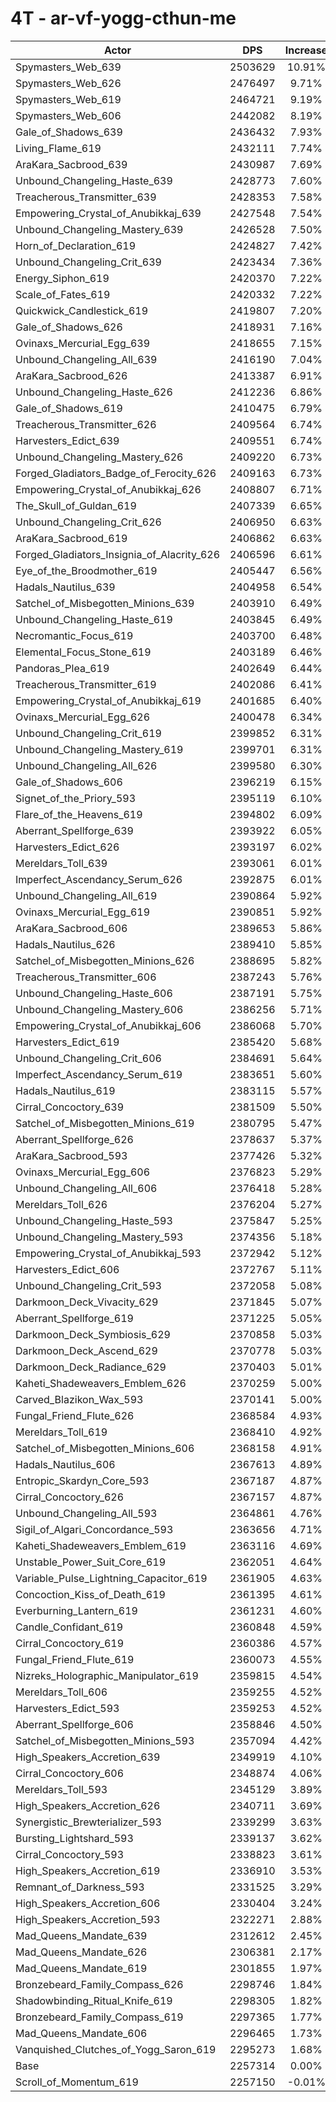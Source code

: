 # 4T - ar-vf-yogg-cthun-me
| Actor | DPS | Increase |
|---|:---:|:---:|
|Spymasters_Web_639|2503629|10.91%|
|Spymasters_Web_626|2476497|9.71%|
|Spymasters_Web_619|2464721|9.19%|
|Spymasters_Web_606|2442082|8.19%|
|Gale_of_Shadows_639|2436432|7.93%|
|Living_Flame_619|2432111|7.74%|
|AraKara_Sacbrood_639|2430987|7.69%|
|Unbound_Changeling_Haste_639|2428773|7.60%|
|Treacherous_Transmitter_639|2428353|7.58%|
|Empowering_Crystal_of_Anubikkaj_639|2427548|7.54%|
|Unbound_Changeling_Mastery_639|2426528|7.50%|
|Horn_of_Declaration_619|2424827|7.42%|
|Unbound_Changeling_Crit_639|2423434|7.36%|
|Energy_Siphon_619|2420370|7.22%|
|Scale_of_Fates_619|2420332|7.22%|
|Quickwick_Candlestick_619|2419807|7.20%|
|Gale_of_Shadows_626|2418931|7.16%|
|Ovinaxs_Mercurial_Egg_639|2418655|7.15%|
|Unbound_Changeling_All_639|2416190|7.04%|
|AraKara_Sacbrood_626|2413387|6.91%|
|Unbound_Changeling_Haste_626|2412236|6.86%|
|Gale_of_Shadows_619|2410475|6.79%|
|Treacherous_Transmitter_626|2409564|6.74%|
|Harvesters_Edict_639|2409551|6.74%|
|Unbound_Changeling_Mastery_626|2409220|6.73%|
|Forged_Gladiators_Badge_of_Ferocity_626|2409163|6.73%|
|Empowering_Crystal_of_Anubikkaj_626|2408807|6.71%|
|The_Skull_of_Guldan_619|2407339|6.65%|
|Unbound_Changeling_Crit_626|2406950|6.63%|
|AraKara_Sacbrood_619|2406862|6.63%|
|Forged_Gladiators_Insignia_of_Alacrity_626|2406596|6.61%|
|Eye_of_the_Broodmother_619|2405447|6.56%|
|Hadals_Nautilus_639|2404958|6.54%|
|Satchel_of_Misbegotten_Minions_639|2403910|6.49%|
|Unbound_Changeling_Haste_619|2403845|6.49%|
|Necromantic_Focus_619|2403700|6.48%|
|Elemental_Focus_Stone_619|2403189|6.46%|
|Pandoras_Plea_619|2402649|6.44%|
|Treacherous_Transmitter_619|2402086|6.41%|
|Empowering_Crystal_of_Anubikkaj_619|2401685|6.40%|
|Ovinaxs_Mercurial_Egg_626|2400478|6.34%|
|Unbound_Changeling_Crit_619|2399852|6.31%|
|Unbound_Changeling_Mastery_619|2399701|6.31%|
|Unbound_Changeling_All_626|2399580|6.30%|
|Gale_of_Shadows_606|2396219|6.15%|
|Signet_of_the_Priory_593|2395119|6.10%|
|Flare_of_the_Heavens_619|2394802|6.09%|
|Aberrant_Spellforge_639|2393922|6.05%|
|Harvesters_Edict_626|2393197|6.02%|
|Mereldars_Toll_639|2393061|6.01%|
|Imperfect_Ascendancy_Serum_626|2392875|6.01%|
|Unbound_Changeling_All_619|2390864|5.92%|
|Ovinaxs_Mercurial_Egg_619|2390851|5.92%|
|AraKara_Sacbrood_606|2389653|5.86%|
|Hadals_Nautilus_626|2389410|5.85%|
|Satchel_of_Misbegotten_Minions_626|2388695|5.82%|
|Treacherous_Transmitter_606|2387243|5.76%|
|Unbound_Changeling_Haste_606|2387191|5.75%|
|Unbound_Changeling_Mastery_606|2386256|5.71%|
|Empowering_Crystal_of_Anubikkaj_606|2386068|5.70%|
|Harvesters_Edict_619|2385420|5.68%|
|Unbound_Changeling_Crit_606|2384691|5.64%|
|Imperfect_Ascendancy_Serum_619|2383651|5.60%|
|Hadals_Nautilus_619|2383115|5.57%|
|Cirral_Concoctory_639|2381509|5.50%|
|Satchel_of_Misbegotten_Minions_619|2380795|5.47%|
|Aberrant_Spellforge_626|2378637|5.37%|
|AraKara_Sacbrood_593|2377426|5.32%|
|Ovinaxs_Mercurial_Egg_606|2376823|5.29%|
|Unbound_Changeling_All_606|2376418|5.28%|
|Mereldars_Toll_626|2376204|5.27%|
|Unbound_Changeling_Haste_593|2375847|5.25%|
|Unbound_Changeling_Mastery_593|2374356|5.18%|
|Empowering_Crystal_of_Anubikkaj_593|2372942|5.12%|
|Harvesters_Edict_606|2372767|5.11%|
|Unbound_Changeling_Crit_593|2372058|5.08%|
|Darkmoon_Deck_Vivacity_629|2371845|5.07%|
|Aberrant_Spellforge_619|2371225|5.05%|
|Darkmoon_Deck_Symbiosis_629|2370858|5.03%|
|Darkmoon_Deck_Ascend_629|2370778|5.03%|
|Darkmoon_Deck_Radiance_629|2370403|5.01%|
|Kaheti_Shadeweavers_Emblem_626|2370259|5.00%|
|Carved_Blazikon_Wax_593|2370141|5.00%|
|Fungal_Friend_Flute_626|2368584|4.93%|
|Mereldars_Toll_619|2368410|4.92%|
|Satchel_of_Misbegotten_Minions_606|2368158|4.91%|
|Hadals_Nautilus_606|2367613|4.89%|
|Entropic_Skardyn_Core_593|2367187|4.87%|
|Cirral_Concoctory_626|2367157|4.87%|
|Unbound_Changeling_All_593|2364861|4.76%|
|Sigil_of_Algari_Concordance_593|2363656|4.71%|
|Kaheti_Shadeweavers_Emblem_619|2363116|4.69%|
|Unstable_Power_Suit_Core_619|2362051|4.64%|
|Variable_Pulse_Lightning_Capacitor_619|2361905|4.63%|
|Concoction_Kiss_of_Death_619|2361395|4.61%|
|Everburning_Lantern_619|2361231|4.60%|
|Candle_Confidant_619|2360848|4.59%|
|Cirral_Concoctory_619|2360386|4.57%|
|Fungal_Friend_Flute_619|2360073|4.55%|
|Nizreks_Holographic_Manipulator_619|2359815|4.54%|
|Mereldars_Toll_606|2359255|4.52%|
|Harvesters_Edict_593|2359253|4.52%|
|Aberrant_Spellforge_606|2358846|4.50%|
|Satchel_of_Misbegotten_Minions_593|2357094|4.42%|
|High_Speakers_Accretion_639|2349919|4.10%|
|Cirral_Concoctory_606|2348874|4.06%|
|Mereldars_Toll_593|2345129|3.89%|
|High_Speakers_Accretion_626|2340711|3.69%|
|Synergistic_Brewterializer_593|2339299|3.63%|
|Bursting_Lightshard_593|2339137|3.62%|
|Cirral_Concoctory_593|2338823|3.61%|
|High_Speakers_Accretion_619|2336910|3.53%|
|Remnant_of_Darkness_593|2331525|3.29%|
|High_Speakers_Accretion_606|2330404|3.24%|
|High_Speakers_Accretion_593|2322271|2.88%|
|Mad_Queens_Mandate_639|2312612|2.45%|
|Mad_Queens_Mandate_626|2306381|2.17%|
|Mad_Queens_Mandate_619|2301855|1.97%|
|Bronzebeard_Family_Compass_626|2298746|1.84%|
|Shadowbinding_Ritual_Knife_619|2298305|1.82%|
|Bronzebeard_Family_Compass_619|2297365|1.77%|
|Mad_Queens_Mandate_606|2296465|1.73%|
|Vanquished_Clutches_of_Yogg_Saron_619|2295273|1.68%|
|Base|2257314|0.00%|
|Scroll_of_Momentum_619|2257150|-0.01%|
